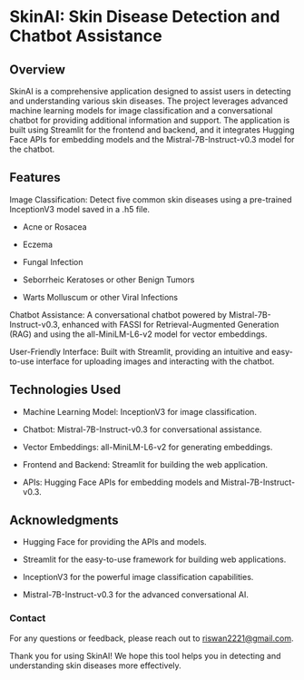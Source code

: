 # SkinAI: Skin Disease Detection and Chatbot Assistance
## Overview
SkinAI is a comprehensive application designed to assist users in detecting and understanding various skin diseases. The project leverages advanced machine learning models for image classification and a conversational chatbot for providing additional information and support. The application is built using Streamlit for the frontend and backend, and it integrates Hugging Face APIs for embedding models and the Mistral-7B-Instruct-v0.3 model for the chatbot.

## Features
Image Classification: Detect five common skin diseases using a pre-trained InceptionV3 model saved in a .h5 file.

- Acne or Rosacea

- Eczema

- Fungal Infection

- Seborrheic Keratoses or other Benign Tumors

- Warts Molluscum or other Viral Infections

 Chatbot Assistance: A conversational chatbot powered by Mistral-7B-Instruct-v0.3, enhanced with FASSI for Retrieval-Augmented Generation (RAG) and using the all-MiniLM-L6-v2 model for vector embeddings.

 User-Friendly Interface: Built with Streamlit, providing an intuitive and easy-to-use interface for uploading images and interacting with the chatbot.

## Technologies Used
- Machine Learning Model: InceptionV3 for image classification.

- Chatbot: Mistral-7B-Instruct-v0.3 for conversational assistance.

- Vector Embeddings: all-MiniLM-L6-v2 for generating embeddings.

- Frontend and Backend: Streamlit for building the web application.

- APIs: Hugging Face APIs for embedding models and Mistral-7B-Instruct-v0.3.

## Acknowledgments
- Hugging Face for providing the APIs and models.

- Streamlit for the easy-to-use framework for building web applications.

- InceptionV3 for the powerful image classification capabilities.

- Mistral-7B-Instruct-v0.3 for the advanced conversational AI.

### Contact
For any questions or feedback, please reach out to riswan2221@gmail.com.

Thank you for using SkinAI! We hope this tool helps you in detecting and understanding skin diseases more effectively.
